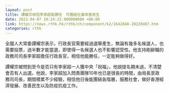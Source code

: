 ```yaml
---
layout: post
title: 譚耀宗相信李家超能勝任　可團結社會改善民生
date: 2022-04-07 10:24:22.000000000 +08:00
link: https://news.rthk.hk/rthk/ch/component/k2/1642840-20220407.htm
categories: rthk
---
```


全國人大常委譚耀宗表示，行政長官需要經過選舉產生，無論有幾多名候選人，也需要投票，過半數才能當選，即使得一名候選人也不影響認受性。他支持剛辭職的政務司司長李家超擔任行政長官，相信他能勝任，一定能夠做得好。

譚耀宗被問到至今是否只有李家超一人獲中央「祝福」，他說提名期未過，不清楚會否有人出選。他說，李家超加入問責團隊10年也已是很長的時間，由局長至政務司司長，期間積累不少經驗，相信他日後能團結各階層，服務社會，做好香港經濟發展、改善民生以及防疫抗疫工作。
